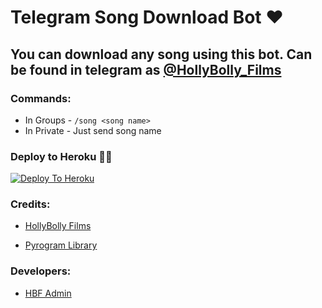 # Telegram Song Download Bot ❤

## You can download any song using this bot. Can be found in telegram as [@HollyBolly_Films](https://t.me/hollybolly_films)

### Commands:
- In Groups - `/song <song name>`
- In Private - Just send song name

### Deploy to Heroku 🏃‍♂

[![Deploy To Heroku](https://www.herokucdn.com/deploy/button.svg)](https://heroku.com/deploy?template=https://github.com/HollyBolly-Films/HBF_Musicbot)

### Credits:

- [HollyBolly Films](https://t.me/hollybolly_films)

- [Pyrogram Library](https://github.com/pyrogram/pyrogram)

### Developers:

- [HBF Admin](https://t.me/hbf_supportbot)

